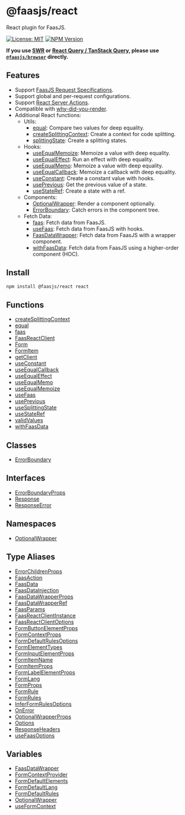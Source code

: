 # @faasjs/react

React plugin for FaasJS.

[![License: MIT](https://img.shields.io/npm/l/@faasjs/react.svg)](https://github.com/faasjs/faasjs/blob/main/packages/react/LICENSE)
[![NPM Version](https://img.shields.io/npm/v/@faasjs/react.svg)](https://www.npmjs.com/package/@faasjs/react)

**If you use [SWR](https://swr.vercel.app) or [React Query / TanStack Query](https://tanstack.com/query), please use [`@faasjs/browser`](https://faasjs.com/doc/browser) directly.**

## Features

- Support [FaasJS Request Specifications](https://faasjs.com/guide/request-spec.html).
- Support global and per-request configurations.
- Support [React Server Actions](https://react.dev/reference/rsc/server-actions).
- Compatible with [why-did-you-render](https://github.com/welldone-software/why-did-you-render).
- Additional React functions:
  - Utils:
    - [equal](functions/equal.md): Compare two values for deep equality.
    - [createSplittingContext](functions/createSplittingContext.md): Create a context for code splitting.
    - [splittingState](functions/splittingState.md): Create a splitting states.
  - Hooks:
    - [useEqualMemoize](functions/useEqualMemoize.md): Memoize a value with deep equality.
    - [useEqualEffect](functions/useEqualEffect.md): Run an effect with deep equality.
    - [useEqualMemo](functions/useEqualMemo.md): Memoize a value with deep equality.
    - [useEqualCallback](functions/useEqualCallback.md): Memoize a callback with deep equality.
    - [useConstant](functions/useConstant.md): Create a constant value with hooks.
    - [usePrevious](functions/usePrevious.md): Get the previous value of a state.
    - [useStateRef](functions/useStateRef.md): Create a state with a ref.
  - Components:
    - [OptionalWrapper](functions/OptionalWrapper.md): Render a component optionally.
    - [ErrorBoundary](classes/ErrorBoundary.md): Catch errors in the component tree.
  - Fetch Data:
    - [faas](functions/faas.md): Fetch data from FaasJS.
    - [useFaas](functions/useFaas.md): Fetch data from FaasJS with hooks.
    - [FaasDataWrapper](functions/FaasDataWrapper.md): Fetch data from FaasJS with a wrapper component.
    - [withFaasData](functions/withFaasData.md): Fetch data from FaasJS using a higher-order component (HOC).

## Install

```sh
npm install @faasjs/react react
```

## Functions

- [createSplittingContext](functions/createSplittingContext.md)
- [equal](functions/equal.md)
- [faas](functions/faas.md)
- [FaasReactClient](functions/FaasReactClient.md)
- [Form](functions/Form.md)
- [FormItem](functions/FormItem.md)
- [getClient](functions/getClient.md)
- [useConstant](functions/useConstant.md)
- [useEqualCallback](functions/useEqualCallback.md)
- [useEqualEffect](functions/useEqualEffect.md)
- [useEqualMemo](functions/useEqualMemo.md)
- [useEqualMemoize](functions/useEqualMemoize.md)
- [useFaas](functions/useFaas.md)
- [usePrevious](functions/usePrevious.md)
- [useSplittingState](functions/useSplittingState.md)
- [useStateRef](functions/useStateRef.md)
- [validValues](functions/validValues.md)
- [withFaasData](functions/withFaasData.md)

## Classes

- [ErrorBoundary](classes/ErrorBoundary.md)

## Interfaces

- [ErrorBoundaryProps](interfaces/ErrorBoundaryProps.md)
- [Response](interfaces/Response.md)
- [ResponseError](interfaces/ResponseError.md)

## Namespaces

- [OptionalWrapper](@faasjs/namespaces/OptionalWrapper/README.md)

## Type Aliases

- [ErrorChildrenProps](type-aliases/ErrorChildrenProps.md)
- [FaasAction](type-aliases/FaasAction.md)
- [FaasData](type-aliases/FaasData.md)
- [FaasDataInjection](type-aliases/FaasDataInjection.md)
- [FaasDataWrapperProps](type-aliases/FaasDataWrapperProps.md)
- [FaasDataWrapperRef](type-aliases/FaasDataWrapperRef.md)
- [FaasParams](type-aliases/FaasParams.md)
- [FaasReactClientInstance](type-aliases/FaasReactClientInstance.md)
- [FaasReactClientOptions](type-aliases/FaasReactClientOptions.md)
- [FormButtonElementProps](type-aliases/FormButtonElementProps.md)
- [FormContextProps](type-aliases/FormContextProps.md)
- [FormDefaultRulesOptions](type-aliases/FormDefaultRulesOptions.md)
- [FormElementTypes](type-aliases/FormElementTypes.md)
- [FormInputElementProps](type-aliases/FormInputElementProps.md)
- [FormItemName](type-aliases/FormItemName.md)
- [FormItemProps](type-aliases/FormItemProps.md)
- [FormLabelElementProps](type-aliases/FormLabelElementProps.md)
- [FormLang](type-aliases/FormLang.md)
- [FormProps](type-aliases/FormProps.md)
- [FormRule](type-aliases/FormRule.md)
- [FormRules](type-aliases/FormRules.md)
- [InferFormRulesOptions](type-aliases/InferFormRulesOptions.md)
- [OnError](type-aliases/OnError.md)
- [OptionalWrapperProps](type-aliases/OptionalWrapperProps.md)
- [Options](type-aliases/Options.md)
- [ResponseHeaders](type-aliases/ResponseHeaders.md)
- [useFaasOptions](type-aliases/useFaasOptions.md)

## Variables

- [FaasDataWrapper](variables/FaasDataWrapper.md)
- [FormContextProvider](variables/FormContextProvider.md)
- [FormDefaultElements](variables/FormDefaultElements.md)
- [FormDefaultLang](variables/FormDefaultLang.md)
- [FormDefaultRules](variables/FormDefaultRules.md)
- [OptionalWrapper](variables/OptionalWrapper.md)
- [useFormContext](variables/useFormContext.md)
